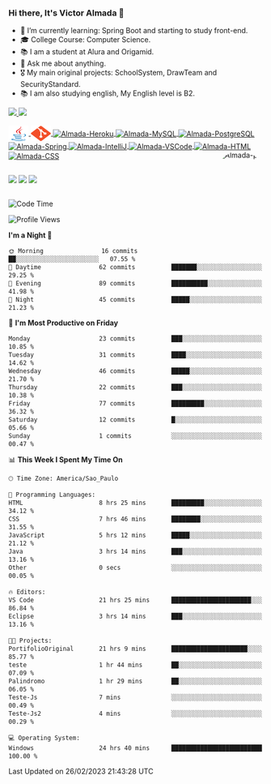 ### Hi there, It's Victor Almada 👋


- 🌱 I’m currently learning: Spring Boot and starting to study front-end.
- 🎓 College Course: Computer Science.
- 📚  I am a student at Alura and Origamid.
- 💬 Ask me about anything.
- 🎖 My main original projects: SchoolSystem, DrawTeam and SecurityStandard.
- 📚 I am also studying english, My English level is B2.
 
<div>
<a href="https://github.com/Almadavic">
<img height="180em" src="https://github-readme-stats.vercel.app/api?username=Almadavic&showw_icons=true&theme=dark&include_all_commits=true&count_private=true">
<img height="180em" src="https://github-readme-stats.vercel.app/api/top-langs/?username=Almadavic&layout=compact&langs_count=16&theme=dracula">
</div>

<div style="display: inline_block"><br>
  <img align="center" alt="Almada-Java" height="30" width="40" src="https://raw.githubusercontent.com/devicons/devicon/master/icons/java/java-original.svg">
  <img align="center" alt="Almada-Git" height="30" width="40" src="https://raw.githubusercontent.com/devicons/devicon/master/icons/git/git-original.svg">
  <img align="center" alt="Almada-Heroku" height="30" width="40" src="https://cdn.jsdelivr.net/gh/devicons/devicon/icons/heroku/heroku-plain-wordmark.svg" />             
  <img align="center" alt="Almada-MySQL" height="30" width="40" src="https://cdn.jsdelivr.net/gh/devicons/devicon/icons/mysql/mysql-original-wordmark.svg" />
  <img align="center" alt="Almada-PostgreSQL" height="30" width="40" src="https://cdn.jsdelivr.net/gh/devicons/devicon/icons/postgresql/postgresql-plain-wordmark.svg" />
  <img align="center" alt="Almada-Spring" height="30" width="40" src="https://cdn.jsdelivr.net/gh/devicons/devicon/icons/spring/spring-original-wordmark.svg" />
   <img align="center" alt="Almada-IntelliJ" height="30" width="40" src="https://cdn.jsdelivr.net/gh/devicons/devicon/icons/intellij/intellij-original.svg" />
   <img align="center" alt="Almada-VSCode" height="30" width="40" src="https://cdn.jsdelivr.net/gh/devicons/devicon/icons/vscode/vscode-original.svg" />
   <img align="center" alt="Almada-HTML" height="30" width="40" src="https://cdn.jsdelivr.net/gh/devicons/devicon/icons/html5/html5-original.svg" />
   <img align="center" alt="Almada-CSS" height="30" width="40" src="https://cdn.jsdelivr.net/gh/devicons/devicon/icons/css3/css3-original.svg" />
  <img align="right" alt="Almada-pic" height="150" style="border-radius:50px;" src="https://user-images.githubusercontent.com/85299065/185514627-94fcf387-edc6-4c24-88f1-b4873ccd49e9.png">
</div>
  
  ##
 
<div> 
  <a href="https://www.youtube.com/channel/UCUrcUNA90M_ZqLEcQxd3UNA" target="_blank"><img src="https://img.shields.io/badge/YouTube-FF0000?style=for-the-badge&logo=youtube&logoColor=white" target="_blank"></a>
 <a href = "mailto:almadavic@live.com"><img src="https://img.shields.io/badge/-Gmail-%23333?style=for-the-badge&logo=gmail&logoColor=white" target="_blank"></a>
  <a href="https://www.linkedin.com/in/victoralmada/" target="_blank"><img src="https://img.shields.io/badge/-LinkedIn-%230077B5?style=for-the-badge&logo=linkedin&logoColor=white" target="_blank"></a> 
</div>

##

<!--START_SECTION:waka-->
![Code Time](http://img.shields.io/badge/Code%20Time-247%20hrs%202%20mins-blue)

![Profile Views](http://img.shields.io/badge/Profile%20Views-8-blue)

**I'm a Night 🦉** 

```text
🌞 Morning                16 commits          ██░░░░░░░░░░░░░░░░░░░░░░░   07.55 % 
🌆 Daytime                62 commits          ███████░░░░░░░░░░░░░░░░░░   29.25 % 
🌃 Evening                89 commits          ██████████░░░░░░░░░░░░░░░   41.98 % 
🌙 Night                  45 commits          █████░░░░░░░░░░░░░░░░░░░░   21.23 % 
```
📅 **I'm Most Productive on Friday** 

```text
Monday                   23 commits          ███░░░░░░░░░░░░░░░░░░░░░░   10.85 % 
Tuesday                  31 commits          ████░░░░░░░░░░░░░░░░░░░░░   14.62 % 
Wednesday                46 commits          █████░░░░░░░░░░░░░░░░░░░░   21.70 % 
Thursday                 22 commits          ███░░░░░░░░░░░░░░░░░░░░░░   10.38 % 
Friday                   77 commits          █████████░░░░░░░░░░░░░░░░   36.32 % 
Saturday                 12 commits          █░░░░░░░░░░░░░░░░░░░░░░░░   05.66 % 
Sunday                   1 commits           ░░░░░░░░░░░░░░░░░░░░░░░░░   00.47 % 
```


📊 **This Week I Spent My Time On** 

```text
🕑︎ Time Zone: America/Sao_Paulo

💬 Programming Languages: 
HTML                     8 hrs 25 mins       █████████░░░░░░░░░░░░░░░░   34.12 % 
CSS                      7 hrs 46 mins       ████████░░░░░░░░░░░░░░░░░   31.55 % 
JavaScript               5 hrs 12 mins       █████░░░░░░░░░░░░░░░░░░░░   21.12 % 
Java                     3 hrs 14 mins       ███░░░░░░░░░░░░░░░░░░░░░░   13.16 % 
Other                    0 secs              ░░░░░░░░░░░░░░░░░░░░░░░░░   00.05 % 

🔥 Editors: 
VS Code                  21 hrs 25 mins      ██████████████████████░░░   86.84 % 
Eclipse                  3 hrs 14 mins       ███░░░░░░░░░░░░░░░░░░░░░░   13.16 % 

🐱‍💻 Projects: 
PortifolioOriginal       21 hrs 9 mins       █████████████████████░░░░   85.77 % 
teste                    1 hr 44 mins        ██░░░░░░░░░░░░░░░░░░░░░░░   07.09 % 
Palindromo               1 hr 29 mins        ██░░░░░░░░░░░░░░░░░░░░░░░   06.05 % 
Teste-Js                 7 mins              ░░░░░░░░░░░░░░░░░░░░░░░░░   00.49 % 
Teste-Js2                4 mins              ░░░░░░░░░░░░░░░░░░░░░░░░░   00.29 % 

💻 Operating System: 
Windows                  24 hrs 40 mins      █████████████████████████   100.00 % 
```


 Last Updated on 26/02/2023 21:43:28 UTC
<!--END_SECTION:waka-->
